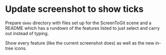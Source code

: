 # Update screenshot to show ticks

Prepare `demo` directory with files set up for the ScreenToGit scene and a README which has a rundown of the features listed to just select and carry out instead of typing.

Show every feature (like the current screenshot does) as well as the new in-tree icons.
